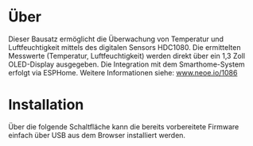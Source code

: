 # Über

Dieser Bausatz ermöglicht die Überwachung von Temperatur und Luftfeuchtigkeit mittels des digitalen Sensors HDC1080. Die ermittelten Messwerte (Temperatur, Luftfeuchtigkeit) werden direkt über ein 1,3 Zoll OLED-Display ausgegeben. Die Integration mit dem Smarthome-System erfolgt via ESPHome. Weitere Informationen siehe: <a href="https://www.neoe.io/1086">www.neoe.io/1086</a>

# Installation

Über die folgende Schaltfläche kann die bereits vorbereitete Firmware einfach über USB aus dem Browser installiert werden.

<esp-web-install-button manifest="./manifest.json"></esp-web-install-button>

<script type="module" src="https://unpkg.com/esp-web-tools@5.2.0/dist/web/install-button.js?module"></script>
